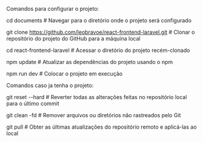 Comandos para configurar o projeto:

cd documents # Navegar para o diretório onde o projeto será configurado

git clone https://github.com/leobravoe/react-frontend-laravel.git # Clonar o repositório do projeto do GitHub para a máquina local

cd react-frontend-laravel # Acessar o diretório do projeto recém-clonado

npm update # Atualizar as dependências do projeto usando o npm

npm run dev # Colocar o projeto em execução

Comandos caso ja tenha o projeto:

git reset --hard # Reverter todas as alterações feitas no repositório local para o último commit

git clean -fd # Remover arquivos ou diretórios não rastreados pelo Git

git pull # Obter as últimas atualizações do repositório remoto e aplicá-las ao local